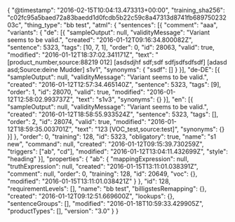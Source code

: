 {
	"@timestamp": "2016-02-15T10:04:13.473313+00:00",
	"training_sha256": "c02fc95a5baed72a83baedd1d0fcdb5b22c59c8a47313d8741fb68975023203c",
	"thing_type": "bb test",
	"atml": {
		"sentences": [{
			"comment": "aaa",
			"variants": {
				"de": [{
					"sampleOutput": null,
					"validityMessage": "Variant seems to be valid.",
					"created": "2016-01-12T09:16:34.800082Z",
					"sentence": 5323,
					"tags": [10, 7, 1],
					"order": 0,
					"id": 28063,
					"valid": true,
					"modified": "2016-01-12T18:37:02.341171Z",
					"text": "[product_number,source:88219 012] [asdsdjhf sdf;sdf sdfjsdfsdfsdf] [adasd asd;Source:deine Mudder] s1v1",
					"synonyms": {
						"ssdf": []
					}
				}],
				"de-DE": [{
					"sampleOutput": null,
					"validityMessage": "Variant seems to be valid.",
					"created": "2016-01-12T12:57:34.465140Z",
					"sentence": 5323,
					"tags": [9],
					"order": 1,
					"id": 28070,
					"valid": true,
					"modified": "2016-01-12T12:58:02.993737Z",
					"text": "s1v3",
					"synonyms": {}
				}],
				"en": [{
					"sampleOutput": null,
					"validityMessage": "Variant seems to be valid.",
					"created": "2016-01-12T18:58:55.933524Z",
					"sentence": 5323,
					"tags": [],
					"order": 2,
					"id": 28074,
					"valid": true,
					"modified": "2016-01-12T18:59:35.003701Z",
					"text": "123 [VOC_test,source:test]",
					"synonyms": {}
				}]
			},
			"order": 0,
			"training": 128,
			"id": 5323,
			"obligatory": true,
			"name": "s1 new",
			"command": null,
			"created": "2016-01-12T09:15:39.730259Z",
			"triggers": ["ab", "cd"],
			"modified": "2016-01-12T13:04:11.432699Z",
			"style": "heading"
		}],
		"properties": {
			"ab": {
				"mappingExpression": null,
				"truthExpression": null,
				"created": "2016-01-15T13:11:01.038391Z",
				"comment": null,
				"order": 0,
				"training": 128,
				"id": 20649,
				"voc": {},
				"modified": "2016-01-15T13:11:01.038421Z"
			}
		},
		"id": 128,
		"requirementLevels": [],
		"name": "bb test",
		"billigstesRemapping": {},
		"created": "2016-01-12T09:12:51.669600Z",
		"lookups": {},
		"sentenceGroups": [],
		"modified": "2016-01-18T10:59:33.429905Z",
		"productTypes": [],
		"version": "3.0"
	}
}